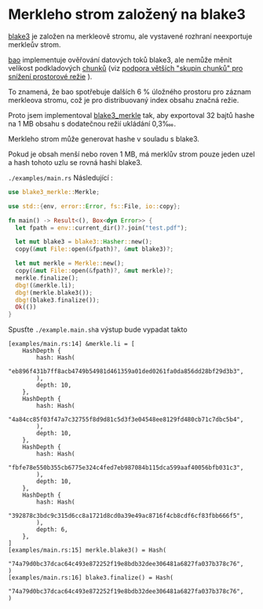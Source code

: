 # Merkleho strom založený na blake3

[blake3](https://github.com/BLAKE3-team/BLAKE3) je založen na merkleově stromu, ale vystavené rozhraní neexportuje merkleův strom.

[bao](https://github.com/oconnor663/bao) implementuje ověřování datových toků blake3, ale nemůže měnit velikost podkladových [chunků](https://github.com/oconnor663/bao/issues/34) (viz [podpora větších "skupin chunků" pro snížení prostorové režie](https://github.com/oconnor663/bao/issues/34) ).

To znamená, že bao spotřebuje dalších 6 % úložného prostoru pro záznam merkleova stromu, což je pro distribuovaný index obsahu značná režie.

Proto jsem implementoval [blake3_merkle](https://github.com/rmw-lib/blake3_merkle) tak, aby exportoval 32 bajtů hashe na 1 MB obsahu s dodatečnou režií ukládání 0,3‱.

Merkleho strom může generovat hashe v souladu s blake3.

Pokud je obsah menší nebo roven 1 MB, má merklův strom pouze jeden uzel a hash tohoto uzlu se rovná hashi blake3.

`./examples/main.rs` Následující :

```rust
use blake3_merkle::Merkle;

use std::{env, error::Error, fs::File, io::copy};

fn main() -> Result<(), Box<dyn Error>> {
  let fpath = env::current_dir()?.join("test.pdf");

  let mut blake3 = blake3::Hasher::new();
  copy(&mut File::open(&fpath)?, &mut blake3)?;

  let mut merkle = Merkle::new();
  copy(&mut File::open(&fpath)?, &mut merkle)?;
  merkle.finalize();
  dbg!(&merkle.li);
  dbg!(merkle.blake3());
  dbg!(blake3.finalize());
  Ok(())
}
```

Spusťte `./example.main.sh`a výstup bude vypadat takto

```
[examples/main.rs:14] &merkle.li = [
    HashDepth {
        hash: Hash(
            "eb896f431b7ff8acb4749b54981d461359a01ded0261fa0da856dd28bf29d3b3",
        ),
        depth: 10,
    },
    HashDepth {
        hash: Hash(
            "4a84cc85f03f47a7c32755f8d9d81c5d3f3e04548ee8129fd480cb71c7dbc5b4",
        ),
        depth: 10,
    },
    HashDepth {
        hash: Hash(
            "fbfe78e550b355cb6775e324c4fed7eb987084b115dca599aaf40056bfb031c3",
        ),
        depth: 10,
    },
    HashDepth {
        hash: Hash(
            "392878c3bdc9c315d6cc8a1721d8cd0a39e49ac8716f4cb8cdf6cf83fbb666f5",
        ),
        depth: 6,
    },
]
[examples/main.rs:15] merkle.blake3() = Hash(
    "74a79d0bc37dcac64c493e872252f19e8bdb32dee306481a6827fa037b378c76",
)
[examples/main.rs:16] blake3.finalize() = Hash(
    "74a79d0bc37dcac64c493e872252f19e8bdb32dee306481a6827fa037b378c76",
)
```